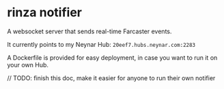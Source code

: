 # rinza notifier

A websocket server that sends real-time Farcaster events.

It currently points to my Neynar Hub: `20eef7.hubs.neynar.com:2283`

A Dockerfile is provided for easy deployment, in case you want to run it on your own Hub.

// TODO: finish this doc, make it easier for anyone to run their own notifier
